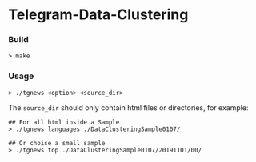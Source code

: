 # Telegram-Data-Clustering

### Build

```
> make
```

### Usage

```
> ./tgnews <option> <source_dir>
```
The `source_dir` should only contain html files or directories, for example:


```
## For all html inside a Sample
> ./tgnews languages ./DataClusteringSample0107/

## Or choise a small sample
> ./tgnews top ./DataClusteringSample0107/20191101/00/
```